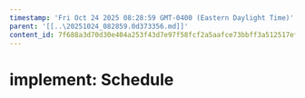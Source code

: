 ```yaml
---
timestamp: 'Fri Oct 24 2025 08:28:59 GMT-0400 (Eastern Daylight Time)'
parent: '[[..\20251024_082859.0d373356.md]]'
content_id: 7f688a3d70d30e404a253f43d7e97f58fcf2a5aafce73bbff3a512517ef6acf7
---
```


# implement: Schedule
